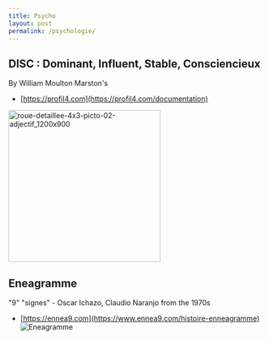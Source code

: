 ```yaml
---
title: Psycho
layout: post
permalink: /psychologie/
---
```


DISC : Dominant, Influent, Stable, Consciencieux
---
By William Moulton Marston's
* [https://profil4.com](https://profil4.com/documentation)
<img alt="roue-detaillee-4x3-picto-02-adjectif_1200x900" src="https://github.com/cylmat/cylmat.github.io/assets/47034111/37362ef8-204c-4b25-910d-7dc2e487f1a3" width=300 height=300 />

Eneagramme
---
"9" "signes" - Oscar Ichazo, Claudio Naranjo from the 1970s
* [https://ennea9.com](https://www.ennea9.com/histoire-enneagramme)
![Eneagramme](https://static.wixstatic.com/media/d5d114_4c3ff44c8baf44e1a440dd529866dedb~mv2.png/v1/crop/x_71,y_43,w_592,h_317/fill/w_635,h_334,al_c,lg_1,q_85,enc_auto/Diapositive1.png)
